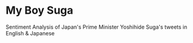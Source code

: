 # My Boy Suga

Sentiment Analysis of Japan's Prime Minister Yoshihide Suga's tweets in English &amp; Japanese


